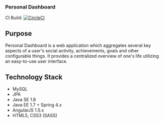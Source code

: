 ### Personal Dashboard

CI Build: [![CircleCI](https://circleci.com/gh/epam-internship-personal-dashboard/personal-dashboard/tree/master.svg?style=svg)](https://circleci.com/gh/epam-internship-personal-dashboard/personal-dashboard/tree/master)

## Purpose
Personal Dashboard is a web application which aggregates several key aspects of a user's social activity, achievements, goals and other configurable things.
It provides a centralized overview of one's life utilizing an easy-to-use user interface.

## Technology Stack
- MySQL
- JPA
- Java SE 1.8
- Java EE 1.7 + Spring 4.x
- AngularJS 1.5.x
- HTML5, CSS3 (SASS)
